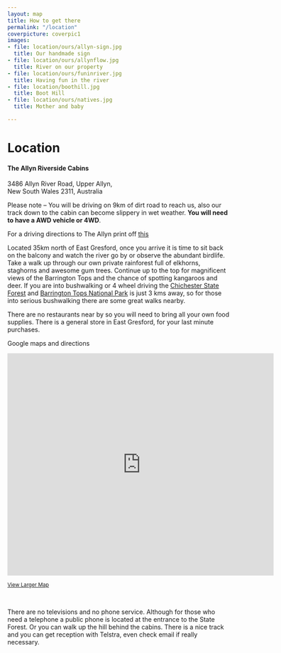 ```yaml
---
layout: map
title: How to get there
permalink: "/location"
coverpicture: coverpic1
images:
- file: location/ours/allyn-sign.jpg
  title: Our handmade sign
- file: location/ours/allynflow.jpg
  title: River on our property
- file: location/ours/funinriver.jpg
  title: Having fun in the river
- file: location/boothill.jpg
  title: Boot Hill
- file: location/ours/natives.jpg
  title: Mother and baby

---
```

<div class="col-md-5 col-md-offset-1">
<h1 class="entry-title">Location</h1>

<div class="well">
<h4>The Allyn Riverside Cabins</h4>
3486 Allyn River Road, Upper Allyn, <br>
New South Wales 2311, Australia
</div>

<p>Please note – You will be driving on 9km of dirt road to reach us, also our track down to the cabin can become slippery in wet weather. <b>You will need to have a AWD vehicle or 4WD</b>. </p>

<p>
For a driving directions to The Allyn print off <a target="_blank" href="/drivinginstructions.pdf">this</a>
</p>

<p>Located 35km north of East Gresford, once you arrive it is time to sit back on the balcony and watch the river go by or observe the abundant birdlife. Take a walk up through our own private rainforest full of elkhorns, staghorns and awesome gum trees. Continue up to the top for magnificent views of the Barrington Tops and the chance of spotting kangaroos and deer. If you are into bushwalking or 4 wheel driving the <a href="/barrington-tops#chichester-state-foresthttpwwwforestrycorporationcomauvisitforestschichestertargetblank">Chichester State Forest</a> and <a href="/barrington-tops#barrington-tops-national-parkhttpwwwnationalparksnswgovauvisit-a-parkparksbarrington-tops-national-parktargetblank">Barrington Tops National Park</a> is just 3 kms away, so for those into serious bushwalking there are some great walks nearby.</p>

<p>There are no restaurants near by so you will need to bring all your own food supplies. There is a general store in East Gresford, for your last minute purchases.</p>

</div>

<div class="col-md-6">
<p>Google maps and directions<br>
<div class="google-maps">
<iframe src="https://maps.google.com.au/maps?q=3486+Allyn+River+Road,+Upper+Allyn,&ie=UTF8&hl=en&hq=&hnear=3486+Allyn+River+Rd,+Upper+Allyn+2311&t=m&source=embed&ll=-32.18956,151.504211&spn=1.394623,1.645203&z=9&output=embed" width="600" height="500" frameborder="0" marginwidth="0" marginheight="0" scrolling="no"></iframe></p>
<p><small><a href="https://maps.google.com.au/maps?q=3486+Allyn+River+Road,+Upper+Allyn,&ie=UTF8&hl=en&hq=&hnear=3486+Allyn+River+Rd,+Upper+Allyn+2311&t=m&source=embed&ll=-32.18956,151.504211&spn=1.394623,1.645203&z=9">View Larger Map</a></small></p>
</div>
<br>
<p>There are no televisions and no phone service. Although for those who need a telephone a public phone is located at the entrance to the State Forest. Or you can walk up the hill behind the cabins. There is a nice track and you can get reception with Telstra, even check email if really necessary.</p>